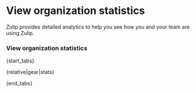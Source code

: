 # View organization statistics

Zulip provides detailed analytics to help you see how you and your team are
using Zulip.

### View organization statistics

{start_tabs}

{relative|gear|stats}

{end_tabs}
